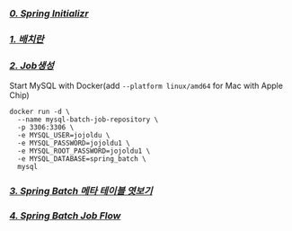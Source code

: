 ### [***0. Spring Initializr***](https://start.spring.io/#!type=maven-project&language=java&platformVersion=2.7.0&packaging=jar&jvmVersion=11&groupId=com.example&artifactId=batch&name=batch&description=Demo%20project%20for%20Spring%20Batch&packageName=com.example.batch&dependencies=batch,lombok,jdbc,mysql,h2,postgresql,mybatis)

### [***1. 배치란***](https://github.com/jojoldu/spring-batch-in-action/blob/master/1_%EB%B0%B0%EC%B9%98%EB%9E%80.md)

### [***2. Job생성***](https://github.com/jojoldu/spring-batch-in-action/blob/master/2_Job%EC%83%9D%EC%84%B1.md)

Start MySQL with Docker(add `--platform linux/amd64` for Mac with Apple Chip)
```
docker run -d \
  --name mysql-batch-job-repository \
  -p 3306:3306 \
  -e MYSQL_USER=jojoldu \
  -e MYSQL_PASSWORD=jojoldu1 \
  -e MYSQL_ROOT_PASSWORD=jojoldu1 \
  -e MYSQL_DATABASE=spring_batch \
  mysql
```

### [***3. Spring Batch 메타 테이블 엿보기***](https://github.com/jojoldu/spring-batch-in-action/blob/master/3_%EB%A9%94%ED%83%80%ED%85%8C%EC%9D%B4%EB%B8%94%EC%97%BF%EB%B3%B4%EA%B8%B0.md)

### [***4. Spring Batch Job Flow***](https://github.com/jojoldu/spring-batch-in-action/blob/master/4_BATCH_JOB_FLOW.md)
